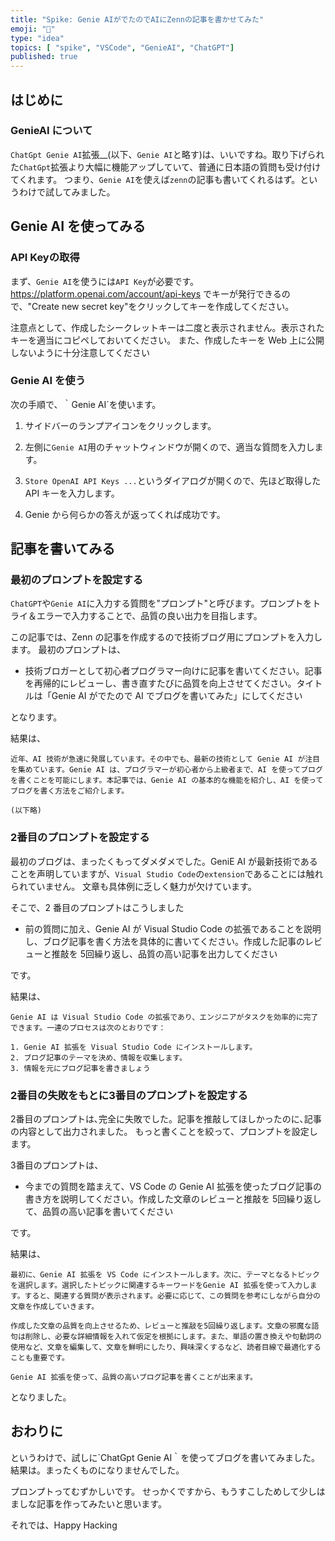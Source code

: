 ```yaml
---
title: "Spike: Genie AIがでたのでAIにZennの記事を書かせてみた"
emoji: "🧞"
type: "idea"
topics: [ "spike", "VSCode", "GenieAI", "ChatGPT"]
published: true
---
```


## はじめに

### GenieAI について

`ChatGpt Genie AI`拡張__(以下、`Genie AI`と略す)は、いいですね。取り下げられた`ChatGpt`拡張より大幅に機能アップしていて、普通に日本語の質問も受け付けてくれます。
つまり、`Genie AI`を使えば`zenn`の記事も書いてくれるはず。というわけで試してみました。

## Genie AI を使ってみる

### API Keyの取得

まず、`Genie AI`を使うには`API Key`が必要です。<https://platform.openai.com/account/api-keys> でキーが発行できるので、"Create new secret key"をクリックしてキーを作成してください。

注意点として、作成したシークレットキーは二度と表示されません。表示されたキーを適当にコピペしておいてください。
また、作成したキーを Web 上に公開しないように十分注意してください

### Genie AI を使う

次の手順で、｀Genie AI`を使います。

1. サイドバーのランプアイコンをクリックします。

2. 左側に`Genie AI`用のチャットウィンドウが開くので、適当な質問を入力します。

3. `Store OpenAI API Keys ...`というダイアログが開くので、先ほど取得した API キーを入力します。

4. Genie から何らかの答えが返ってくれば成功です。

## 記事を書いてみる

### 最初のプロンプトを設定する

`ChatGPT`や`Genie AI`に入力する質問を"プロンプト"と呼びます。プロンプトをトライ＆エラーで入力することで、品質の良い出力を目指します。

この記事では、Zenn の記事を作成するので技術ブログ用にプロンプトを入力します。
最初のプロンプトは、

- 技術ブロガーとして初心者プログラマー向けに記事を書いてください。記事を再帰的にレビューし、書き直すたびに品質を向上させてください。タイトルは「Genie AI がでたので AI でブログを書いてみた」にしてください

となります。

結果は、

``` : Genie AI
近年、AI 技術が急速に発展しています。その中でも、最新の技術として Genie AI が注目を集めています。Genie AI は、プログラマーが初心者から上級者まで、AI を使ってブログを書くことを可能にします。本記事では、Genie AI の基本的な機能を紹介し、AI を使ってブログを書く方法をご紹介します。 

(以下略)

```

### 2番目のプロンプトを設定する

最初のブログは、まったくもってダメダメでした。GeniE AI が最新技術であることを声明していますが、`Visual Studio Code`の`extension`であることには触れられていません。
文章も具体例に乏しく魅力が欠けています。

そこで、2 番目のプロンプトはこうしました

- 前の質問に加え、Genie AI が Visual Studio Code の拡張であることを説明し、ブログ記事を書く方法を具体的に書いてください。作成した記事のレビューと推敲を 5回繰り返し、品質の高い記事を出力してください

です。

結果は、

``` :Genie AI
Genie AI は Visual Studio Code の拡張であり、エンジニアがタスクを効率的に完了できます。一連のプロセスは次のとおりです：

1. Genie AI 拡張を Visual Studio Code にインストールします。
2. ブログ記事のテーマを決め、情報を収集します。
3. 情報を元にブログ記事を書きましょう

```

### 2番目の失敗をもとに3番目のプロンプトを設定する

2番目のプロンプトは､完全に失敗でした。記事を推敲してほしかったのに､記事の内容として出力されました。
もっと書くことを絞って、プロンプトを設定します。

3番目のプロンプトは、

- 今までの質問を踏まえて、VS Code の Genie AI 拡張を使ったブログ記事の書き方を説明してください。作成した文章のレビューと推敲を 5回繰り返して、品質の高い記事を書いてください

です。

結果は、

``` :Genie AI
最初に、Genie AI 拡張を VS Code にインストールします。次に、テーマとなるトピックを選択します。選択したトピックに関連するキーワードをGenie AI 拡張を使って入力します。すると、関連する質問が表示されます。必要に応じて、この質問を参考にしながら自分の文章を作成していきます。

作成した文章の品質を向上させるため、レビューと推敲を5回繰り返します。文章の邪魔な語句は削除し、必要な詳細情報を入れて仮定を根拠にします。また、単語の置き換えや句動詞の使用など、文章を編集して、文章を鮮明にしたり、興味深くするなど、読者目線で最適化することも重要です。

Genie AI 拡張を使って、品質の高いブログ記事を書くことが出来ます。
```

となりました。

## おわりに

というわけで、試しに`ChatGpt Genie AI｀を使ってブログを書いてみました。
結果は。まったくものになりませんでした。

プロンプトってむずかしいです。
せっかくですから、もうすこしためして少しはましな記事を作ってみたいと思います。

それでは、Happy Hacking
